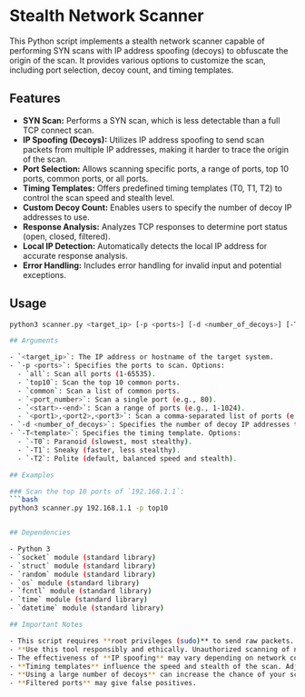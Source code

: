 # Stealth Network Scanner

This Python script implements a stealth network scanner capable of performing SYN scans with IP address spoofing (decoys) to obfuscate the origin of the scan. It provides various options to customize the scan, including port selection, decoy count, and timing templates.

## Features

* **SYN Scan:** Performs a SYN scan, which is less detectable than a full TCP connect scan.
* **IP Spoofing (Decoys):** Utilizes IP address spoofing to send scan packets from multiple IP addresses, making it harder to trace the origin of the scan.
* **Port Selection:** Allows scanning specific ports, a range of ports, top 10 ports, common ports, or all ports.
* **Timing Templates:** Offers predefined timing templates (T0, T1, T2) to control the scan speed and stealth level.
* **Custom Decoy Count:** Enables users to specify the number of decoy IP addresses to use.
* **Response Analysis:** Analyzes TCP responses to determine port status (open, closed, filtered).
* **Local IP Detection:** Automatically detects the local IP address for accurate response analysis.
* **Error Handling:** Includes error handling for invalid input and potential exceptions.

## Usage

```bash
python3 scanner.py <target_ip> [-p <ports>] [-d <number_of_decoys>] [-T<template>]

## Arguments

- `<target_ip>`: The IP address or hostname of the target system.
- `-p <ports>`: Specifies the ports to scan. Options:
  - `all`: Scan all ports (1-65535).
  - `top10`: Scan the top 10 common ports.
  - `common`: Scan a list of common ports.
  - `<port_number>`: Scan a single port (e.g., 80).
  - `<start>-<end>`: Scan a range of ports (e.g., 1-1024).
  - `<port1>,<port2>,<port3>`: Scan a comma-separated list of ports (e.g., 22,80,443).
- `-d <number_of_decoys>`: Specifies the number of decoy IP addresses to use (default: 6).
- `-T<template>`: Specifies the timing template. Options:
  - `-T0`: Paranoid (slowest, most stealthy).
  - `-T1`: Sneaky (faster, less stealthy).
  - `-T2`: Polite (default, balanced speed and stealth).

## Examples

### Scan the top 10 ports of `192.168.1.1`:
```bash
python3 scanner.py 192.168.1.1 -p top10


## Dependencies

- Python 3
- `socket` module (standard library)
- `struct` module (standard library)
- `random` module (standard library)
- `os` module (standard library)
- `fcntl` module (standard library)
- `time` module (standard library)
- `datetime` module (standard library)

## Important Notes

- This script requires **root privileges (sudo)** to send raw packets.
- **Use this tool responsibly and ethically. Unauthorized scanning of networks is illegal.**
- The effectiveness of **IP spoofing** may vary depending on network configurations and firewall rules.
- **Timing templates** influence the speed and stealth of the scan. Adjust them based on your needs and the target network.
- **Using a large number of decoys** can increase the chance of your scan being detected by network intrusion detection systems.
- **Filtered ports** may give false positives.
